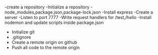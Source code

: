 -create a repository
-Initialize a repository
-node_modules,package.json,package-lock.json
-Install express
-Create a server
-Listen to port 7777
-Write request handlers for /test,/hello
-Install nodemon and update scripts inside package.json

- Initialize git
- .gitignore
- Create a remote origin on github
- Push all code to the remote origin